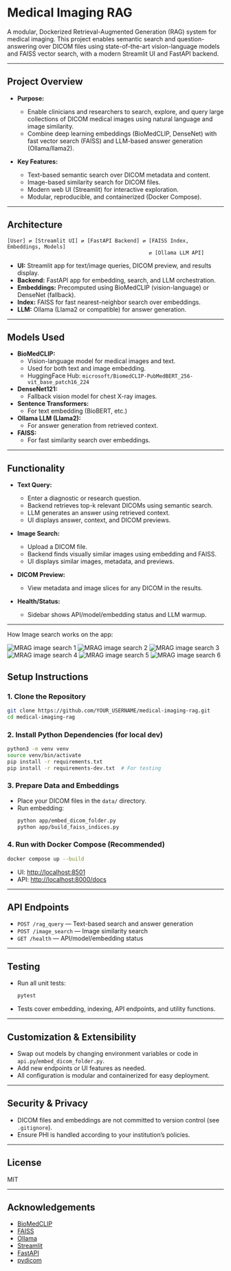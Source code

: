 # Medical Imaging RAG

A modular, Dockerized Retrieval-Augmented Generation (RAG) system for medical imaging. This project enables semantic search and question-answering over DICOM files using state-of-the-art vision-language models and FAISS vector search, with a modern Streamlit UI and FastAPI backend.

---

## **Project Overview**

- **Purpose:**
  - Enable clinicians and researchers to search, explore, and query large collections of DICOM medical images using natural language and image similarity.
  - Combine deep learning embeddings (BioMedCLIP, DenseNet) with fast vector search (FAISS) and LLM-based answer generation (Ollama/llama2).

- **Key Features:**
  - Text-based semantic search over DICOM metadata and content.
  - Image-based similarity search for DICOM files.
  - Modern web UI (Streamlit) for interactive exploration.
  - Modular, reproducible, and containerized (Docker Compose).

---

## **Architecture**

```
[User] ⇄ [Streamlit UI] ⇄ [FastAPI Backend] ⇄ [FAISS Index, Embeddings, Models]
                                              ⇄ [Ollama LLM API]
```

- **UI:** Streamlit app for text/image queries, DICOM preview, and results display.
- **Backend:** FastAPI app for embedding, search, and LLM orchestration.
- **Embeddings:** Precomputed using BioMedCLIP (vision-language) or DenseNet (fallback).
- **Index:** FAISS for fast nearest-neighbor search over embeddings.
- **LLM:** Ollama (Llama2 or compatible) for answer generation.

---

## **Models Used**

- **BioMedCLIP:**
  - Vision-language model for medical images and text.
  - Used for both text and image embedding.
  - HuggingFace Hub: `microsoft/BiomedCLIP-PubMedBERT_256-vit_base_patch16_224`
- **DenseNet121:**
  - Fallback vision model for chest X-ray images.
- **Sentence Transformers:**
  - For text embedding (BioBERT, etc.)
- **Ollama LLM (Llama2):**
  - For answer generation from retrieved context.
- **FAISS:**
  - For fast similarity search over embeddings.

---

## **Functionality**

- **Text Query:**
  - Enter a diagnostic or research question.
  - Backend retrieves top-k relevant DICOMs using semantic search.
  - LLM generates an answer using retrieved context.
  - UI displays answer, context, and DICOM previews.

- **Image Search:**
  - Upload a DICOM file.
  - Backend finds visually similar images using embedding and FAISS.
  - UI displays similar images, metadata, and previews.

- **DICOM Preview:**
  - View metadata and image slices for any DICOM in the results.

- **Health/Status:**
  - Sidebar shows API/model/embedding status and LLM warmup.

---

How Image search works on the app:

![MRAG image search 1](screenshots/MRAG%20image%20search%201.png)
![MRAG image search 2](screenshots/MRAG%20image%20search%202.png)
![MRAG image search 3](screenshots/MRAG%20image%20search%203.png)
![MRAG image search 4](screenshots/MRAG%20image%20search%204.png)
![MRAG image search 5](screenshots/MRAG%20image%20search%205.png)
![MRAG image search 6](screenshots/MRAG%20image%20search%206.png)



## **Setup Instructions**

### 1. **Clone the Repository**
```bash
git clone https://github.com/YOUR_USERNAME/medical-imaging-rag.git
cd medical-imaging-rag
```

### 2. **Install Python Dependencies (for local dev)**
```bash
python3 -m venv venv
source venv/bin/activate
pip install -r requirements.txt
pip install -r requirements-dev.txt  # For testing
```

### 3. **Prepare Data and Embeddings**
- Place your DICOM files in the `data/` directory.
- Run embedding:
  ```bash
  python app/embed_dicom_folder.py
  python app/build_faiss_indices.py
  ```

### 4. **Run with Docker Compose (Recommended)**
```bash
docker compose up --build
```
- UI: [http://localhost:8501](http://localhost:8501)
- API: [http://localhost:8000/docs](http://localhost:8000/docs)

---

## **API Endpoints**

- `POST /rag_query` — Text-based search and answer generation
- `POST /image_search` — Image similarity search
- `GET /health` — API/model/embedding status

---

## **Testing**

- Run all unit tests:
  ```bash
  pytest
  ```
- Tests cover embedding, indexing, API endpoints, and utility functions.

---

## **Customization & Extensibility**
- Swap out models by changing environment variables or code in `api.py`/`embed_dicom_folder.py`.
- Add new endpoints or UI features as needed.
- All configuration is modular and containerized for easy deployment.

---

## **Security & Privacy**
- DICOM files and embeddings are not committed to version control (see `.gitignore`).
- Ensure PHI is handled according to your institution’s policies.

---

## **License**
MIT

---

## **Acknowledgements**
- [BioMedCLIP](https://huggingface.co/microsoft/BiomedCLIP-PubMedBERT_256-vit_base_patch16_224)
- [FAISS](https://github.com/facebookresearch/faiss)
- [Ollama](https://ollama.com/)
- [Streamlit](https://streamlit.io/)
- [FastAPI](https://fastapi.tiangolo.com/)
- [pydicom](https://pydicom.github.io/) 